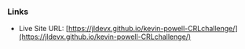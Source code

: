 ### Links

- Live Site URL: [https://jldevx.github.io/kevin-powell-CRLchallenge/](https://jldevx.github.io/kevin-powell-CRLchallenge/)